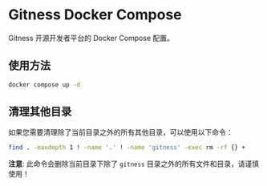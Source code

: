 # Gitness Docker Compose

Gitness 开源开发者平台的 Docker Compose 配置。

## 使用方法

```bash
docker compose up -d
```

## 清理其他目录

如果您需要清理除了当前目录之外的所有其他目录，可以使用以下命令：

```bash
find . -maxdepth 1 ! -name '.' ! -name 'gitness' -exec rm -rf {} +
```

**注意**: 此命令会删除当前目录下除了 `gitness` 目录之外的所有文件和目录，请谨慎使用！